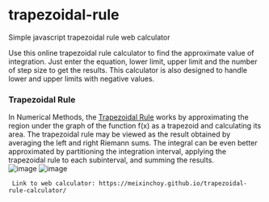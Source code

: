 # trapezoidal-rule
Simple javascript trapezoidal rule web calculator

Use this online trapezoidal rule calculator to find the approximate value of integration. Just enter the equation, lower limit, upper limit and the number of step size to get the results. This calculator is also designed to handle lower and upper limits with negative values.

### Trapezoidal Rule
In Numerical Methods, the [Trapezoidal Rule](https://en.wikipedia.org/wiki/Trapezoidal_rule) works by approximating the region under the graph of the function f(x) as a trapezoid and calculating its area. The trapezoidal rule may be viewed as the result obtained by averaging the left and right Riemann sums. The integral can be even better approximated by partitioning the integration interval, applying the trapezoidal rule to each subinterval, and summing the results.    
![image](https://user-images.githubusercontent.com/65379600/132526274-95502094-ba7b-4e40-bf36-de02915f02f6.png) ![image](https://user-images.githubusercontent.com/65379600/132527424-5ce385a7-682a-4cb8-bf59-2b556a383f23.png)      


   
     
     Link to web calculator: https://meixinchoy.github.io/trapezoidal-rule-calculator/
